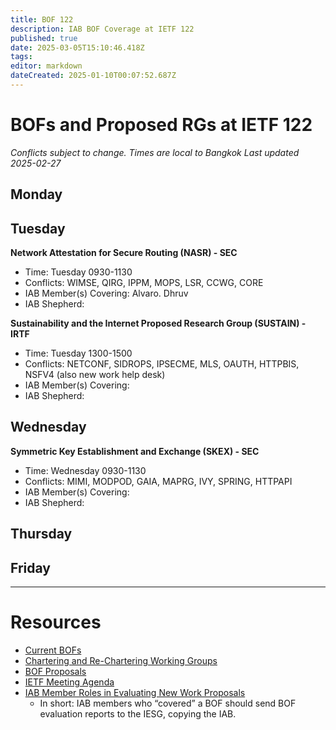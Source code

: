 ```yaml
---
title: BOF 122
description: IAB BOF Coverage at IETF 122
published: true
date: 2025-03-05T15:10:46.418Z
tags: 
editor: markdown
dateCreated: 2025-01-10T00:07:52.687Z
---
```


# BOFs and Proposed RGs at IETF 122

*Conflicts subject to change. Times are local to Bangkok*
*Last updated 2025-02-27*

## Monday


## Tuesday

**Network Attestation for Secure Routing (NASR) - SEC**
* Time: Tuesday 0930-1130
* Conflicts: WIMSE, QIRG, IPPM, MOPS, LSR, CCWG, CORE
* IAB Member(s) Covering: Alvaro. Dhruv
* IAB Shepherd: 

**Sustainability and the Internet Proposed Research Group (SUSTAIN) - IRTF**
* Time: Tuesday 1300-1500
* Conflicts: NETCONF, SIDROPS, IPSECME, MLS, OAUTH, HTTPBIS, NSFV4 (also new work help desk) 
* IAB Member(s) Covering: 
* IAB Shepherd: 



## Wednesday

**Symmetric Key Establishment and Exchange (SKEX) - SEC**
* Time: Wednesday 0930-1130
* Conflicts: MIMI, MODPOD, GAIA, MAPRG, IVY, SPRING, HTTPAPI
* IAB Member(s) Covering: 
* IAB Shepherd: 




## Thursday


## Friday



---
 # Resources

- [Current BOFs](https://datatracker.ietf.org/wg/bofs/)
- [Chartering and Re-Chartering Working Groups](https://datatracker.ietf.org/group/chartering/)
- [BOF Proposals](https://datatracker.ietf.org/doc/bof-requests)
- [IETF Meeting Agenda](https://datatracker.ietf.org/meeting/agenda/)
- [IAB Member Roles in Evaluating New Work Proposals](https://datatracker.ietf.org/doc/statement-iab-member-roles-in-evaluating-new-work-proposals/)
    - In short: IAB members who “covered” a BOF should send BOF evaluation reports to the IESG, copying the IAB.


